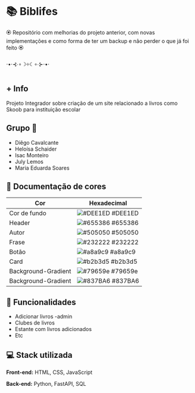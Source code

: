 
# 📚 Biblifes

🏵️ Repositório com melhorias do projeto anterior, com novas implementações e como forma de ter um backup e não perder o que já foi feito 🏵️ 

<p style="text-align:cente;">⋅•⋅⊰∙∘☽༓☾∘∙⊱⋅•⋅</p>

## + Info

Projeto Integrador sobre criação de um site relacionado a livros como Skoob para instituição escolar


## Grupo 💫 

- Diêgo Cavalcante
- Heloísa Schaider
- Isac Monteiro
- July Lemos
- Maria Eduarda Soares

## 📁 Documentação de cores

| Cor               | Hexadecimal                                                |
| ----------------- | ---------------------------------------------------------------- |
| Cor de fundo       | ![#DEE1ED](https://placehold.co/15x15/DEE1ED/DEE1ED.png) #DEE1ED     |
| Header       | ![#655386](https://placehold.co/15x15/655386/655386.png) #655386     |
| Autor      | ![#505050](https://placehold.co/15x15/505050/505050.png) #505050     |
| Frase       | ![#232222](https://placehold.co/15x15/232222/232222.png) #232222     |
| Botão       | ![#a8a9c9](https://placehold.co/15x15/a8a9c9/a8a9c9.png) #a8a9c9    |
| Card       | ![#b2b3d5](https://placehold.co/15x15/b2b3d5/b2b3d5.png) #b2b3d5     |
| Background-Gradient       | ![#79659e](https://placehold.co/15x15/79659e/79659e.png) #79659e     |
| Background-Gradient      | ![#837BA6](https://placehold.co/15x15/837BA6/837BA6.png) #837BA6     |


## 🍄 Funcionalidades

- Adicionar livros -admin
- Clubes de livros
- Estante com livros adicionados
- Etc


## 💻 Stack utilizada

**Front-end:** HTML, CSS, JavaScript

**Back-end:** Python, FastAPI, SQL

